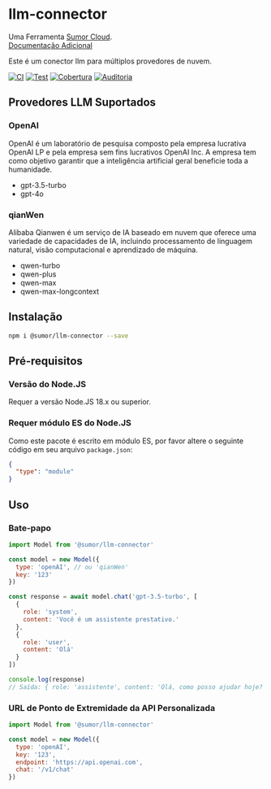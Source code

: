 # llm-connector

Uma Ferramenta [Sumor Cloud](https://sumor.cloud).  
[Documentação Adicional](https://sumor.cloud/llm-connector)

Este é um conector llm para múltiplos provedores de nuvem.

[![CI](https://github.com/sumor-cloud/llm-connector/actions/workflows/ci.yml/badge.svg)](https://github.com/sumor-cloud/llm-connector/actions/workflows/ci.yml)
[![Test](https://github.com/sumor-cloud/llm-connector/actions/workflows/ut.yml/badge.svg)](https://github.com/sumor-cloud/llm-connector/actions/workflows/ut.yml)
[![Cobertura](https://github.com/sumor-cloud/llm-connector/actions/workflows/coverage.yml/badge.svg)](https://github.com/sumor-cloud/llm-connector/actions/workflows/coverage.yml)
[![Auditoria](https://github.com/sumor-cloud/llm-connector/actions/workflows/audit.yml/badge.svg)](https://github.com/sumor-cloud/llm-connector/actions/workflows/audit.yml)

## Provedores LLM Suportados

### OpenAI

OpenAI é um laboratório de pesquisa composto pela empresa lucrativa OpenAI LP e pela empresa sem fins lucrativos OpenAI Inc. A empresa tem como objetivo garantir que a inteligência artificial geral beneficie toda a humanidade.

- gpt-3.5-turbo
- gpt-4o

### qianWen

Alibaba Qianwen é um serviço de IA baseado em nuvem que oferece uma variedade de capacidades de IA, incluindo processamento de linguagem natural, visão computacional e aprendizado de máquina.

- qwen-turbo
- qwen-plus
- qwen-max
- qwen-max-longcontext

## Instalação

```bash
npm i @sumor/llm-connector --save
```

## Pré-requisitos

### Versão do Node.JS

Requer a versão Node.JS 18.x ou superior.

### Requer módulo ES do Node.JS

Como este pacote é escrito em módulo ES,
por favor altere o seguinte código em seu arquivo `package.json`:

```json
{
  "type": "module"
}
```

## Uso

### Bate-papo

```javascript
import Model from '@sumor/llm-connector'

const model = new Model({
  type: 'openAI', // ou 'qianWen'
  key: '123'
})

const response = await model.chat('gpt-3.5-turbo', [
  {
    role: 'system',
    content: 'Você é um assistente prestativo.'
  },
  {
    role: 'user',
    content: 'Olá'
  }
])

console.log(response)
// Saída: { role: 'assistente', content: 'Olá, como posso ajudar hoje?' }
```

### URL de Ponto de Extremidade da API Personalizada

```javascript
import Model from '@sumor/llm-connector'

const model = new Model({
  type: 'openAI',
  key: '123',
  endpoint: 'https://api.openai.com',
  chat: '/v1/chat'
})
```
